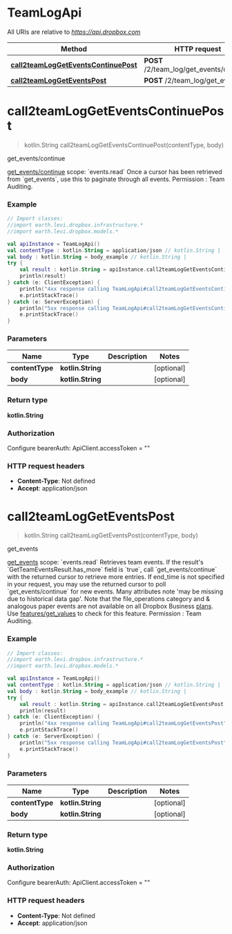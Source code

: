 # TeamLogApi

All URIs are relative to *https://api.dropbox.com*

Method | HTTP request | Description
------------- | ------------- | -------------
[**call2teamLogGetEventsContinuePost**](TeamLogApi.md#call2teamLogGetEventsContinuePost) | **POST** /2/team_log/get_events/continue | get_events/continue
[**call2teamLogGetEventsPost**](TeamLogApi.md#call2teamLogGetEventsPost) | **POST** /2/team_log/get_events | get_events


<a name="call2teamLogGetEventsContinuePost"></a>
# **call2teamLogGetEventsContinuePost**
> kotlin.String call2teamLogGetEventsContinuePost(contentType, body)

get_events/continue

[get_events/continue](https://www.dropbox.com/developers/documentation/http/teams#team_log-get_events-continue)  scope: &#x60;events.read&#x60;  Once a cursor has been retrieved from &#x60;get_events&#x60;, use this to paginate through all events. Permission : Team Auditing.

### Example
```kotlin
// Import classes:
//import earth.levi.dropbox.infrastructure.*
//import earth.levi.dropbox.models.*

val apiInstance = TeamLogApi()
val contentType : kotlin.String = application/json // kotlin.String | 
val body : kotlin.String = body_example // kotlin.String | 
try {
    val result : kotlin.String = apiInstance.call2teamLogGetEventsContinuePost(contentType, body)
    println(result)
} catch (e: ClientException) {
    println("4xx response calling TeamLogApi#call2teamLogGetEventsContinuePost")
    e.printStackTrace()
} catch (e: ServerException) {
    println("5xx response calling TeamLogApi#call2teamLogGetEventsContinuePost")
    e.printStackTrace()
}
```

### Parameters

Name | Type | Description  | Notes
------------- | ------------- | ------------- | -------------
 **contentType** | **kotlin.String**|  | [optional]
 **body** | **kotlin.String**|  | [optional]

### Return type

**kotlin.String**

### Authorization


Configure bearerAuth:
    ApiClient.accessToken = ""

### HTTP request headers

 - **Content-Type**: Not defined
 - **Accept**: application/json

<a name="call2teamLogGetEventsPost"></a>
# **call2teamLogGetEventsPost**
> kotlin.String call2teamLogGetEventsPost(contentType, body)

get_events

[get_events](https://www.dropbox.com/developers/documentation/http/teams#team_log-get_events)  scope: &#x60;events.read&#x60;  Retrieves team events. If the result&#39;s &#x60;GetTeamEventsResult.has_more&#x60; field is &#x60;true&#x60;, call &#x60;get_events/continue&#x60; with the returned cursor to retrieve more entries. If end_time is not specified in your request, you may use the returned cursor to poll &#x60;get_events/continue&#x60; for new events. Many attributes note &#39;may be missing due to historical data gap&#39;. Note that the file_operations category and &amp; analogous paper events are not available on all Dropbox Business [plans](http://www.dropbox.com/business/plans-comparison). Use [features/get_values](http://www.dropbox.com/developers/documentation/http/teams#team-features-get_values) to check for this feature. Permission : Team Auditing.

### Example
```kotlin
// Import classes:
//import earth.levi.dropbox.infrastructure.*
//import earth.levi.dropbox.models.*

val apiInstance = TeamLogApi()
val contentType : kotlin.String = application/json // kotlin.String | 
val body : kotlin.String = body_example // kotlin.String | 
try {
    val result : kotlin.String = apiInstance.call2teamLogGetEventsPost(contentType, body)
    println(result)
} catch (e: ClientException) {
    println("4xx response calling TeamLogApi#call2teamLogGetEventsPost")
    e.printStackTrace()
} catch (e: ServerException) {
    println("5xx response calling TeamLogApi#call2teamLogGetEventsPost")
    e.printStackTrace()
}
```

### Parameters

Name | Type | Description  | Notes
------------- | ------------- | ------------- | -------------
 **contentType** | **kotlin.String**|  | [optional]
 **body** | **kotlin.String**|  | [optional]

### Return type

**kotlin.String**

### Authorization


Configure bearerAuth:
    ApiClient.accessToken = ""

### HTTP request headers

 - **Content-Type**: Not defined
 - **Accept**: application/json

